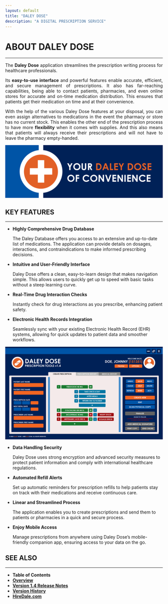 ```yaml
---
layout: default
title: "DALEY DOSE"
description: "A DIGITAL PRESCRIPTION SERVICE"
---
```


# **ABOUT DALEY DOSE**
---
<p style="text-align: justify;">
The <strong>Daley Dose</strong> application streamlines the prescription writing process for healthcare professionals.
</p>

<p style="text-align: justify;">
Its <strong>easy-to-use interface</strong> and powerful features enable accurate, efficient, and secure management of prescriptions. It also has far-reaching capabilities, being able to contact patients, pharmacies, and even online stores for accurate and on-time medication distribution. This ensures that patients get their medication on time and at their convenience.
</p>

<p style="text-align: justify;">
With the help of the various Daley Dose features at your disposal, you can even assign alternatives to medications in the event the pharmacy or store has no current stock. This enables the other end of the prescription process to have more <strong>flexibility</strong> when it comes with supplies. And this also means that patients will always receive their prescriptions and will not have to leave the pharmacy empty-handed.
</p>

![Slogan](/assets/images/daley-dose-banner-2.png)

## **KEY FEATURES**
---
- **Highly Comprehensive Drug Database**

  The Daley Database offers you access to an extensive and up-to-date list of medications. The application can provide details on dosages, interactions, and contraindications to make informed prescribing decisions. 

- **Intuitive and User-Friendly Interface**

  Daley Dose offers a clean, easy-to-learn design that makes navigation simple. This allows users to quickly get up to speed with basic tasks without a steep learning curve. 

- **Real-Time Drug Interaction Checks**

  Instantly check for drug interactions as you prescribe, enhancing patient safety. 

- **Electronic Health Records Integration**

  Seamlessly sync with your existing Electronic Health Record (EHR) systems, allowing for quick updates to patient data and smoother workflows. 

![Main Screen with Errors](/assets/images/daley-dose-home-window-error.png)

- **Data Handling Security**

  Daley Dose uses strong encryption and advanced security measures to protect patient information and comply with international healthcare regulations. 

- **Automated Refill Alerts**

  Set up automatic reminders for prescription refills to help patients stay on track with their medications and receive continuous care. 

- **Linear and Streamlined Process**

  The application enables you to create prescriptions and send them to patients or pharmacies in a quick and secure process. 

- **Enjoy Mobile Access**

  Manage prescriptions from anywhere using Daley Dose’s mobile-friendly companion app, ensuring access to your data on the go. 

## **SEE ALSO**
---
- **Table of Contents**
- [**Overview**](https://hiredale.github.io/daleydose/)
- [**Version 1.4 Release Notes**](/daleydose/release-notes-v1.4)
- [**Version History**](/daleydose/version-history)
- [**HireDale.com**](https://hiredale.github.io)
